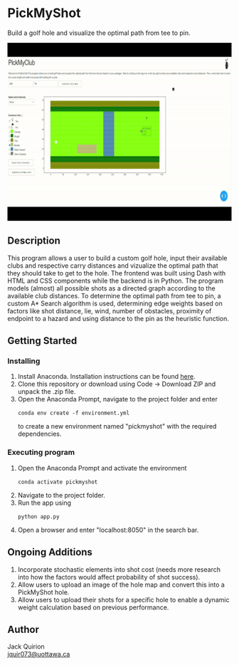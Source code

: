 # PickMyShot

Build a golf hole and visualize the optimal path from tee to pin.

<p align="center">
  <img src="preview.gif" width="800" height="400"/>
</p>

## Description

This program allows a user to build a custom golf hole, input their available clubs and respective carry distances and vizualize the optimal path that they should take to get to the hole. The frontend was built using Dash with HTML and CSS components while the backend is in Python. The program models (almost) all possible shots as a directed graph according to the available club distances. To determine the optimal path from tee to pin, a custom A* Search algorithm is used, determining edge weights based on factors like shot distance, lie, wind, number of obstacles, proximity of endpoint to a hazard and using distance to the pin as the heuristic function.

## Getting Started

### Installing

1. Install Anaconda. Installation instructions can be found [here](https://conda.io/projects/conda/en/latest/user-guide/install/index.html).
2. Clone this repository or download using Code -> Download ZIP and unpack the .zip file.
3. Open the Anaconda Prompt, navigate to the project folder and enter
   ```
   conda env create -f environment.yml
   ```
   to create a new environment named "pickmyshot" with the required dependencies.

### Executing program

1. Open the Anaconda Prompt and activate the environment
   ```
   conda activate pickmyshot
   ```
2. Navigate to the project folder.
3. Run the app using
   ```
   python app.py
   ```
4. Open a browser and enter "localhost:8050" in the search bar.

## Ongoing Additions

1. Incorporate stochastic elements into shot cost (needs more research into how the factors would affect probability of shot success).
2. Allow users to upload an image of the hole map and convert this into a PickMyShot hole.
3. Allow users to upload their shots for a specific hole to enable a dynamic weight calculation based on previous performance.

## Author

Jack Quirion\
<jquir073@uottawa.ca>
